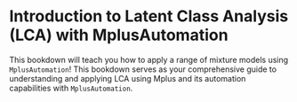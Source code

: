 # Introduction to Latent Class Analysis (LCA) with MplusAutomation

This bookdown will teach you how to apply a range of mixture models using `MplusAutomation`! This bookdown serves as your comprehensive guide to understanding and applying LCA using Mplus and its automation capabilities with `MplusAutomation`.
